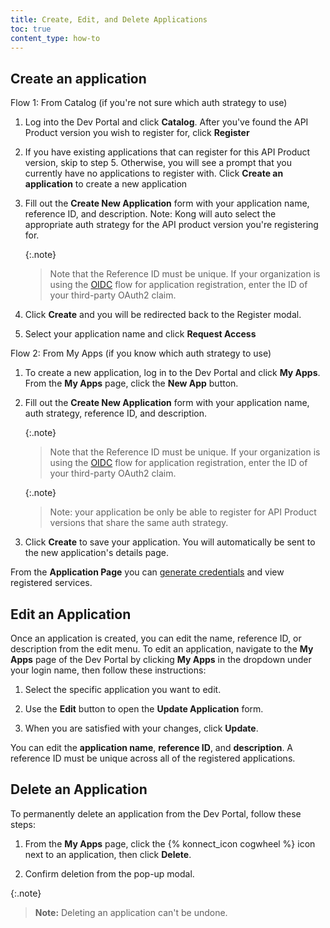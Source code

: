 ```yaml
---
title: Create, Edit, and Delete Applications
toc: true
content_type: how-to
---
```



## Create an application


Flow 1: From Catalog (if you're not sure which auth strategy to use)

1. Log into the Dev Portal and click **Catalog**. After you've found the API Product version you wish to register for, click **Register**

2. If you have existing applications that can register for this API Product version, skip to step 5. Otherwise, you will see a prompt that you currently have no applications to register with. Click **Create an application** to create a new application

3. Fill out the **Create New Application** form with your application name, reference ID, and description. Note: Kong will auto select the appropriate auth strategy for the API product version you're registering for.

   {:.note}
   > Note that the Reference ID must be unique. If your organization is using the
   [OIDC](/konnect/dev-portal/applications/enable-app-reg#oidc-flow)
   flow for application registration, enter the ID of your third-party OAuth2 claim.

5. Click **Create** and you will be redirected back to the Register modal.

6. Select your application name and click **Request Access**


Flow 2: From My Apps (if you know which auth strategy to use)

1. To create a new application, log in to the Dev Portal and click **My Apps**. From the **My Apps** page, click the **New App** button.

2. Fill out the **Create New Application** form with your application name, auth strategy, reference ID, and description. 

   {:.note}
   > Note that the Reference ID must be unique. If your organization is using the
   [OIDC](/konnect/dev-portal/applications/enable-app-reg#oidc-flow)
   flow for application registration, enter the ID of your third-party OAuth2 claim.

   {:.note}
   > Note: your application be only be able to register for API Product versions that share the same auth strategy.

3. Click **Create** to save your application. You will automatically be sent to the new application's details page. 

From the **Application Page** you can [generate credentials](/konnect/dev-portal/applications/dev-gen-creds/) and view registered services. 


## Edit an Application

Once an application is created, you can edit the name, reference ID, or description from the edit menu.
To edit an application, navigate to the **My Apps** page of the Dev Portal by clicking **My Apps** in the dropdown under your login name, then follow these instructions: 

1. Select the specific application you want to edit. 

2. Use the **Edit** button to open the **Update Application** form. 

3. When you are satisfied with your changes, click **Update**. 

You can edit the **application name**, **reference ID**, and **description**. A reference ID must be unique across all of the registered applications. 

## Delete an Application

To permanently delete an application from the Dev Portal, follow these steps:

1. From the **My Apps** page, click the {% konnect_icon cogwheel %} icon next to an application, then click **Delete**.

2. Confirm deletion from the pop-up modal.

{:.note}
> **Note:** Deleting an application can't be undone. 

